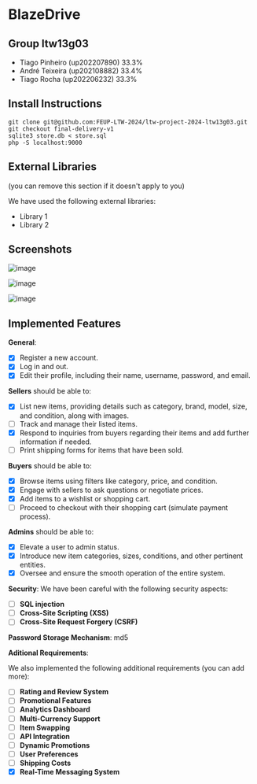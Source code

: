 # BlazeDrive

## Group ltw13g03

- Tiago Pinheiro (up202207890) 33.3%
- André Teixeira (up202108882) 33.4%
- Tiago Rocha (up202206232) 33.3%

## Install Instructions

    git clone git@github.com:FEUP-LTW-2024/ltw-project-2024-ltw13g03.git
    git checkout final-delivery-v1
    sqlite3 store.db < store.sql
    php -S localhost:9000

## External Libraries

(you can remove this section if it doesn't apply to you)

We have used the following external libraries:

- Library 1
- Library 2

## Screenshots

![image](https://github.com/FEUP-LTW-2024/ltw-project-2024-ltw13g03/assets/132365868/843b9dbb-dc3f-4b7b-bc47-e80d4d6751ab)

![image](https://github.com/FEUP-LTW-2024/ltw-project-2024-ltw13g03/assets/132365868/99683376-6491-4585-96ed-27fde2da39bf)

![image](https://github.com/FEUP-LTW-2024/ltw-project-2024-ltw13g03/assets/132365868/ff5af59e-2e73-4feb-9413-ce100278265f)


## Implemented Features

**General**:

- [x] Register a new account.
- [x] Log in and out.
- [x] Edit their profile, including their name, username, password, and email.

**Sellers**  should be able to:

- [x] List new items, providing details such as category, brand, model, size, and condition, along with images.
- [ ] Track and manage their listed items.
- [x] Respond to inquiries from buyers regarding their items and add further information if needed.
- [ ] Print shipping forms for items that have been sold.

**Buyers**  should be able to:

- [x] Browse items using filters like category, price, and condition.
- [x] Engage with sellers to ask questions or negotiate prices.
- [x] Add items to a wishlist or shopping cart.
- [ ] Proceed to checkout with their shopping cart (simulate payment process).

**Admins**  should be able to:

- [x] Elevate a user to admin status.
- [x] Introduce new item categories, sizes, conditions, and other pertinent entities.
- [x] Oversee and ensure the smooth operation of the entire system.

**Security**:
We have been careful with the following security aspects:

- [ ] **SQL injection**
- [ ] **Cross-Site Scripting (XSS)**
- [ ] **Cross-Site Request Forgery (CSRF)**

**Password Storage Mechanism**: md5

**Aditional Requirements**:

We also implemented the following additional requirements (you can add more):

- [ ] **Rating and Review System**
- [ ] **Promotional Features**
- [ ] **Analytics Dashboard**
- [ ] **Multi-Currency Support**
- [ ] **Item Swapping**
- [ ] **API Integration**
- [ ] **Dynamic Promotions**
- [ ] **User Preferences**
- [ ] **Shipping Costs**
- [x] **Real-Time Messaging System**
